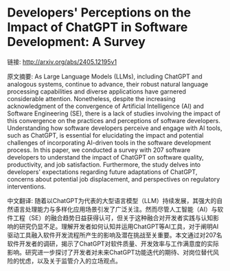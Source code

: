 # Developers' Perceptions on the Impact of ChatGPT in Software Development: A Survey

链接: http://arxiv.org/abs/2405.12195v1

原文摘要:
As Large Language Models (LLMs), including ChatGPT and analogous systems,
continue to advance, their robust natural language processing capabilities and
diverse applications have garnered considerable attention. Nonetheless, despite
the increasing acknowledgment of the convergence of Artificial Intelligence
(AI) and Software Engineering (SE), there is a lack of studies involving the
impact of this convergence on the practices and perceptions of software
developers. Understanding how software developers perceive and engage with AI
tools, such as ChatGPT, is essential for elucidating the impact and potential
challenges of incorporating AI-driven tools in the software development
process. In this paper, we conducted a survey with 207 software developers to
understand the impact of ChatGPT on software quality, productivity, and job
satisfaction. Furthermore, the study delves into developers' expectations
regarding future adaptations of ChatGPT, concerns about potential job
displacement, and perspectives on regulatory interventions.

中文翻译:
随着以ChatGPT为代表的大型语言模型（LLM）持续发展，其强大的自然语言处理能力与多样化应用场景引发了广泛关注。然而尽管人工智能（AI）与软件工程（SE）的融合趋势日益获得认可，但关于这种融合对开发者实践与认知影响的研究仍显不足。理解开发者如何认知并运用ChatGPT等AI工具，对于阐明AI驱动工具融入软件开发流程所产生的影响及潜在挑战至关重要。本文通过对207名软件开发者的调研，揭示了ChatGPT对软件质量、开发效率与工作满意度的实际影响。研究进一步探讨了开发者对未来ChatGPT功能迭代的期待、对岗位替代风险的忧虑，以及关于监管介入的立场观点。
